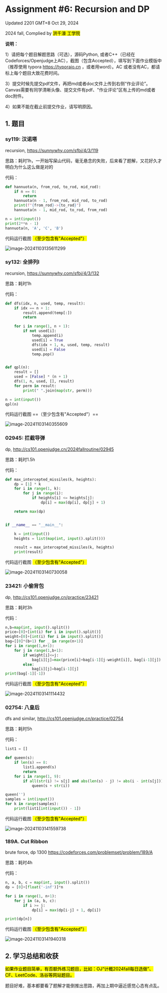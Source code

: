 # Assignment #6: Recursion and DP

Updated 2201 GMT+8 Oct 29, 2024

2024 fall, Complied by <mark>洪千濠 工学院</mark>



**说明：**

1）请把每个题目解题思路（可选），源码Python, 或者C++（已经在Codeforces/Openjudge上AC），截图（包含Accepted），填写到下面作业模版中（推荐使用 typora https://typoraio.cn ，或者用word）。AC 或者没有AC，都请标上每个题目大致花费时间。

3）提交时候先提交pdf文件，再把md或者doc文件上传到右侧“作业评论”。Canvas需要有同学清晰头像、提交文件有pdf、"作业评论"区有上传的md或者doc附件。

4）如果不能在截止前提交作业，请写明原因。



## 1. 题目

### sy119: 汉诺塔

recursion, https://sunnywhy.com/sfbj/4/3/119  

思路：耗时1h，一开始写屎山代码，毫无悬念的失败，后来看了题解，又花好久才明白为什么这么做是对的



代码：

```python
def hannuota(n, from_rod, to_rod, mid_rod):
    if n == 0:
        return
    hannuota(n - 1, from_rod, mid_rod, to_rod)
    print(f"{from_rod}->{to_rod}")
    hannuota(n - 1, mid_rod, to_rod, from_rod)

n = int(input())
print(2**n - 1)
hannuota(n, 'A', 'C', 'B')
```



代码运行截图 <mark>（至少包含有"Accepted"）</mark>

![image-20241103135611299](C:\Users\Administrator\AppData\Roaming\Typora\typora-user-images\image-20241103135611299.png)



### sy132: 全排列I

recursion, https://sunnywhy.com/sfbj/4/3/132

思路：耗时1h



代码：

```python
def dfs(idx, n, used, temp, result):
    if idx == n + 1:  
        result.append(temp[:])  
        return

    for i in range(1, n + 1):
        if not used[i]:  
            temp.append(i)  
            used[i] = True  
            dfs(idx + 1, n, used, temp, result) 
            used[i] = False  
            temp.pop()  


def qpl(n):
    result = []
    used = [False] * (n + 1)  
    dfs(1, n, used, [], result) 
    for perm in result:
        print(" ".join(map(str, perm)))  

n = int(input())
qpl(n)
```



代码运行截图 ==（至少包含有"Accepted"）==

![image-20241103140355609](C:\Users\Administrator\AppData\Roaming\Typora\typora-user-images\image-20241103140355609.png)



### 02945: 拦截导弹 

dp, http://cs101.openjudge.cn/2024fallroutine/02945

思路：耗时1.5h



代码：

```python
def max_intercepted_missiles(k, heights):
    dp = [1] * k
    for i in range(1, k):
        for j in range(i):
            if heights[i] <= heights[j]:
                dp[i] = max(dp[i], dp[j] + 1)

    return max(dp)


if __name__ == "__main__":

    k = int(input())
    heights = list(map(int, input().split()))

    result = max_intercepted_missiles(k, heights)
    print(result)
```



代码运行截图 <mark>（至少包含有"Accepted"）</mark>

![image-20241103140730058](C:\Users\Administrator\AppData\Roaming\Typora\typora-user-images\image-20241103140730058.png)



### 23421: 小偷背包 

dp, http://cs101.openjudge.cn/practice/23421

思路：耗时3h



代码：

```python
n,b=map(int, input().split())
price=[0]+[int(i) for i in input().split()]
weight=[0]+[int(i) for i in input().split()]
bag=[[0]*(b+1) for _ in range(n+1)]
for i in range(1,n+1):
    for j in range(1,b+1):
        if weight[i]<=j:
            bag[i][j]=max(price[i]+bag[i-1][j-weight[i]], bag[i-1][j])
        else:
            bag[i][j]=bag[i-1][j]
print(bag[-1][-1])
```



代码运行截图 <mark>（至少包含有"Accepted"）</mark>

![image-20241103141114432](C:\Users\Administrator\AppData\Roaming\Typora\typora-user-images\image-20241103141114432.png)



### 02754: 八皇后

dfs and similar, http://cs101.openjudge.cn/practice/02754

思路：耗时5h



代码：

```python
list1 = []

def queen(s):
    if len(s) == 8:
        list1.append(s)
        return
    for i in range(1, 9):
        if all(str(i) != s[j] and abs(len(s) - j) != abs(i - int(s[j])) for j in range(len(s))):
            queen(s + str(i))

queen('')
samples = int(input())
for k in range(samples):
    print(list1[int(input()) - 1])
```



代码运行截图 <mark>（至少包含有"Accepted"）</mark>

![image-20241103141559738](C:\Users\Administrator\AppData\Roaming\Typora\typora-user-images\image-20241103141559738.png)



### 189A. Cut Ribbon 

brute force, dp 1300 https://codeforces.com/problemset/problem/189/A

思路：耗时4h



代码：

```python
n, a, b, c = map(int, input().split())
dp = [0]+[float('-inf')]*n

for i in range(1, n+1):
    for j in (a, b, c):
        if i >= j:
            dp[i] = max(dp[i-j] + 1, dp[i])

print(dp[n])
```



代码运行截图 <mark>（至少包含有"Accepted"）</mark>

![image-20241103141940318](C:\Users\Administrator\AppData\Roaming\Typora\typora-user-images\image-20241103141940318.png)



## 2. 学习总结和收获

<mark>如果作业题目简单，有否额外练习题目，比如：OJ“计概2024fall每日选做”、CF、LeetCode、洛谷等网站题目。</mark>

题目好难，基本都要看了题解才能倒推出思路，再加上期中逼近感觉心态有点乱。



